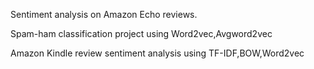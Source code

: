 Sentiment analysis on Amazon Echo reviews.


Spam-ham classification project using Word2vec,Avgword2vec


Amazon Kindle review sentiment analysis using TF-IDF,BOW,Word2vec
